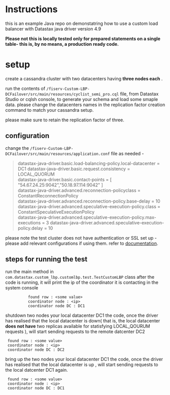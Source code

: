 # Instructions

this is an example Java repo on demonstatring how to use a custom load balancer with Datastax java driver version 4.9

**Please not this is locally tested only for prepared statements on a single table- this is, by no means, a production ready code.**


# setup

create a cassandra cluster with two datacenters having **three nodes each** . 

run the contents of `/fiserv-Custom-LBP-DCFailover/src/main/resources/cyclist_semi_pro.cql`  file, from Datastax Studio or cqlsh console, to generate your schema and load some smaple data. please change the datacenters names in the replication factor creation command to match your cassandra setup.

please make sure to retain the replication factor of three.

## configuration

change the `/fiserv-Custom-LBP-DCFailover/src/main/resources/application.conf` file as needed - 

> datastax-java-driver.basic.load-balancing-policy.local-datacenter =   
> DC1 datastax-java-driver.basic.request.consistency = LOCAL_QUORUM   
> datastax-java-driver.basic.contact-points = [   
> "54.67.24.25:9042","50.18.97.114:9042" ]   
> datastax-java-driver.advanced.reconnection-policyclass =   
> ConstantReconnectionPolicy   
> datastax-java-driver.advanced.reconnection-policy.base-delay = 10   
> datastax-java-driver.advanced.speculative-execution-policy.class =   
> ConstantSpeculativeExecutionPolicy   
> datastax-java-driver.advanced.speculative-execution-policy.max-executions
> = 3 datastax-java-driver.advanced.speculative-execution-policy.delay = 10

please note the test cluster does not have authentication or SSL set up - please add relevant configurations if using them. refer to [documentation](https://docs.datastax.com/en/developer/java-driver/4.9/manual/core/configuration/reference/).

## steps for running the test

run the main method in  `com.datastax.custom_lbp.customlbp.test.TestCustomLBP` class
after the code is running, it will print the ip of the coordinator it is contacting in the system console

 
              found row : <some value>
              coordinator node : <ip>
              coordinator node DC : DC1

shutdown two nodes your local datacenter DC1
the code, once the driver has realised that the local datacenter is down( that is, the local datacenter **does not have** two replicas available for statisfying LOCAL_QOURUM requests ), will start sending requests to the remote datcenter DC2

     found row : <some value>
     coordinator node : <ip>
     coordinator node DC : DC2
bring up the two nodes your local datacenter DC1
the code, once the driver has realised that the local datacenter is up , will start sending requests to the local datcenter DC1 again.

     found row : <some value>
     coordinator node : <ip>
     coordinator node DC : DC1
